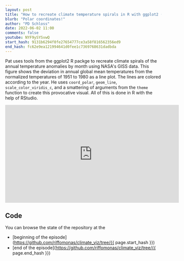 ```yaml
---
layout: post
title: "How to recreate climate temperature spirals in R with ggplot2 (CC218)"
blurb: "Polar coordinates!"
author: "PD Schloss"
date: 2022-06-02 11:00
comments: false
youtube: NYF9ySYSvwQ
start_hash: 9131b6294f0fe27654777ce3a58f816562356ed9
end_hash: fc62e9ea121994641d0fee1c7369768631dadbda
---
```


Pat uses tools from the ggplot2 R packge to recreate climate spirals of the annual temperature anomalies by month using NASA's GISS data. This figure shows the deviation in annual global mean temperatures from the normalized temperatures of 1951 to 1980 as a line plot. The lines are colored according to the year. He uses `coord_polar`, `geom_line`, `scale_color_viridis_c`, and a smattering of arguments from the `theme` function to create this provocative visual. All of this is done in R with the help of RStudio.


<iframe style="margin: 0 auto;display:block;" width="560" height="315" src="https://www.youtube.com/embed/{{ page.youtube }}" frameborder="0" allow="accelerometer; autoplay; encrypted-media; gyroscope; picture-in-picture" allowfullscreen></iframe>


## Code

You can browse the state of the repository at the
* [beginning of the episode](https://github.com/riffomonas/climate_viz/tree/{{ page.start_hash }})
* [end of the episode](https://github.com/riffomonas/climate_viz/tree/{{ page.end_hash }})
